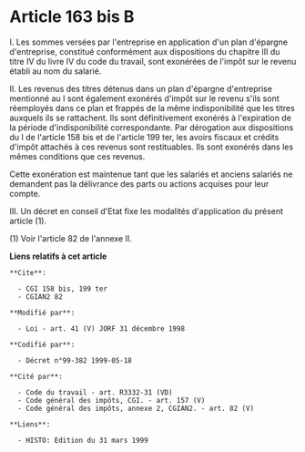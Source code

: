 # Article 163 bis B

I. Les sommes versées par l'entreprise en application d'un plan d'épargne d'entreprise, constitué conformément aux
dispositions du chapitre III du titre IV du livre IV du code du travail, sont exonérées de l'impôt sur le revenu établi au
nom du salarié.

II. Les revenus des titres détenus dans un plan d'épargne d'entreprise mentionné au I sont également exonérés d'impôt sur le
revenu s'ils sont réemployés dans ce plan et frappés de la même indisponibilité que les titres auxquels ils se rattachent.
Ils sont définitivement exonérés à l'expiration de la période d'indisponibilité correspondante. Par dérogation aux
dispositions du I de l'article 158 bis et de l'article 199 ter, les avoirs fiscaux et crédits d'impôt attachés à ces revenus
sont restituables. Ils sont exonérés dans les mêmes conditions que ces revenus.

Cette exonération est maintenue tant que les salariés et anciens salariés ne demandent pas la délivrance des parts ou actions
acquises pour leur compte.

III. Un décret en conseil d'Etat fixe les modalités d'application du présent article (1).

(1) Voir l'article 82 de l'annexe II.

**Liens relatifs à cet article**

	**Cite**:

	  - CGI 158 bis, 199 ter
	  - CGIAN2 82

	**Modifié par**:

	  - Loi - art. 41 (V) JORF 31 décembre 1998

	**Codifié par**:

	  - Décret n°99-382 1999-05-18

	**Cité par**:

	  - Code du travail - art. R3332-31 (VD)
	  - Code général des impôts, CGI. - art. 157 (V)
	  - Code général des impôts, annexe 2, CGIAN2. - art. 82 (V)

	**Liens**:

	  - HISTO: Edition du 31 mars 1999
